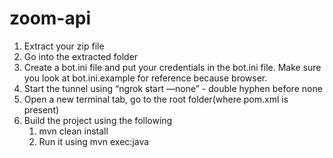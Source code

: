# zoom-api

1. Extract your zip file
2. Go into the extracted folder
3. Create a bot.ini file and put your credentials in the bot.ini file. Make sure you look at bot.ini.example for reference because browser. 
4. Start the tunnel using “ngrok start —none” - double hyphen before none
5. Open a new terminal tab, go to the root folder(where pom.xml is present)
6. Build the project using the following
    1. mvn clean install
    2. Run it using mvn exec:java
